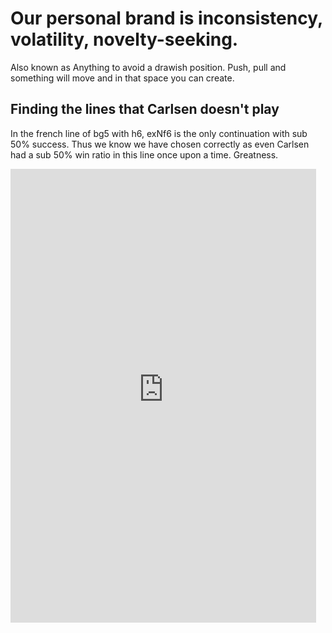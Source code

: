 # Our personal brand is inconsistency, volatility, novelty-seeking.

Also known as Anything to avoid a drawish position.
Push, pull and something will move and in that space you can create.

## Finding the lines that Carlsen doesn't play

In the french line of bg5 with h6, exNf6 is the only continuation with sub 50% success. Thus we know we have chosen correctly as even Carlsen had a sub 50% win ratio in this line once upon a time. Greatness.


<div class="intrinsic-container">
  <iframe height='726' width='489' frameborder='0' scrolling='no' marginheight='0' marginwidth='0' src='http://pgn4web-board.casaschi.net/?am=g&amp;d=3000&amp;ss=40&amp;ps=d&amp;pf=d&amp;lcs=W_iH&amp;dcs=MHW2&amp;bbcs=$$$$&amp;hm=s&amp;hcs=RKim&amp;bd=h&amp;hd=j&amp;md=f&amp;tm=0&amp;fhcs=$$$$&amp;fhs=16&amp;fmcs=$$$$&amp;fccs=v71$&amp;hmcs=RKim&amp;fms=16&amp;fcs=m&amp;cd=i&amp;bcs=____&amp;fp=0&amp;hl=f&amp;fh=726&amp;fw=489&amp;pe=77$zlax9RvfEG8ovpM739pNgYVM739pNmuAVJT39pNmXX5Hh01BHz4AVvs$wilhVgZKNI$wila$0'>your web browser and/or your host do not support iframes as required to display the chessboard</iframe>
</div>